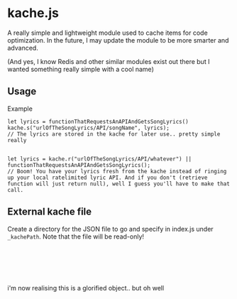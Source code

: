# kache.js

A really simple and lightweight module used to cache items for code optimization. In the future, I may update the module to be more smarter and advanced.

(And yes, I know Redis and other similar modules exist out there but I wanted something really simple with a cool name)

## Usage

Example

```JS
let lyrics = functionThatRequestsAnAPIAndGetsSongLyrics()
kache.s("urlOfTheSongLyrics/API/songName", lyrics);
// The lyrics are stored in the kache for later use.. pretty simple really


let lyrics = kache.r("urlOfTheSongLyrics/API/whatever") || functionThatRequestsAnAPIAndGetsSongLyrics();
// Boom! You have your lyrics fresh from the kache instead of ringing up your local ratelimited lyric API. And if you don't (retrieve function will just return null), well I guess you'll have to make that call.
```

## External kache file

Create a directory for the JSON file to go and specify in index.js under `_kachePath`.
Note that the file will be read-only!

<br>
<br>
<br>
<br>
<br>
i'm now realising this is a glorified object.. but oh well
